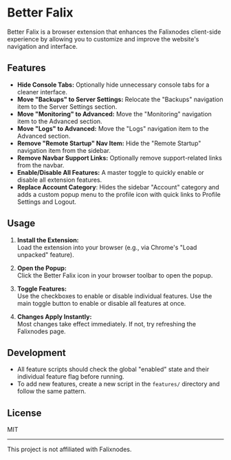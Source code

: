 # Better Falix

Better Falix is a browser extension that enhances the Falixnodes client-side experience by allowing you to customize and improve the website's navigation and interface.

## Features

- **Hide Console Tabs:** Optionally hide unnecessary console tabs for a cleaner interface.
- **Move "Backups" to Server Settings:** Relocate the "Backups" navigation item to the Server Settings section.
- **Move "Monitoring" to Advanced:** Move the "Monitoring" navigation item to the Advanced section.
- **Move "Logs" to Advanced:** Move the "Logs" navigation item to the Advanced section.
- **Remove "Remote Startup" Nav Item:** Hide the "Remote Startup" navigation item from the sidebar.
- **Remove Navbar Support Links:** Optionally remove support-related links from the navbar.
- **Enable/Disable All Features:** A master toggle to quickly enable or disable all extension features.
- **Replace Account Category**: Hides the sidebar "Account" category and adds a custom popup menu to the profile icon with quick links to Profile Settings and Logout.

## Usage

1. **Install the Extension:**  
   Load the extension into your browser (e.g., via Chrome's "Load unpacked" feature).

2. **Open the Popup:**  
   Click the Better Falix icon in your browser toolbar to open the popup.

3. **Toggle Features:**  
   Use the checkboxes to enable or disable individual features. Use the main toggle button to enable or disable all features at once.

4. **Changes Apply Instantly:**  
   Most changes take effect immediately. If not, try refreshing the Falixnodes page.

## Development

- All feature scripts should check the global "enabled" state and their individual feature flag before running.
- To add new features, create a new script in the `features/` directory and follow the same pattern.

## License

MIT

---
This project is not affiliated with Falixnodes.
